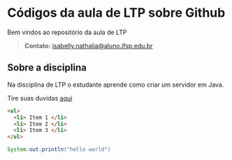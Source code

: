 # Códigos da aula de LTP sobre Github 
 Bem vindos ao repositório da aula de LTP

>**Contato:** isabelly.nathalia@aluno.ifsp.edu.br
 
 ## Sobre a disciplina
 Na disciplina de LTP o estudante aprende como criar um servidor em Java.

Tire suas duvidas [aqui](http://openai.com)
 ```html
 <ul>
   <li> Item 1 </li>
   <li> Item 2 </li>
   <li> Item 3 </li>
 </ul>
```
```java
System.out.println("hello world")
```
